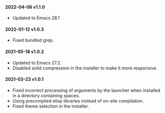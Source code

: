 #### 2022-04-06 v1.1.0

* Updated to Emacs 28.1

#### 2022-01-12 v1.0.3

* Fixed bundled grep.

#### 2021-05-18 v1.0.2

* Updated to Emacs 27.2.
* Disabled solid compression in the installer to make it more responsive.

#### 2021-03-23 v1.0.1

* Fixed incorrect processing of arguments by the launcher when installed in a directory containing spaces.
* Using precompiled elisp libraries instead of on-site compilation.
* Fixed theme selection in the installer.

